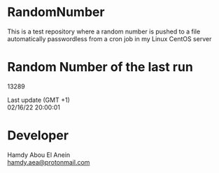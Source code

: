 # RandomNumber    
This is a test repository where a random number is pushed to a file automatically passwordless from a cron job in my Linux CentOS server    
# Random Number of the last run   
13289
      
Last update (GMT +1)    
02/16/22 20:00:01
# Developer    
Hamdy Abou El Anein   
hamdy.aea@protonmail.com
